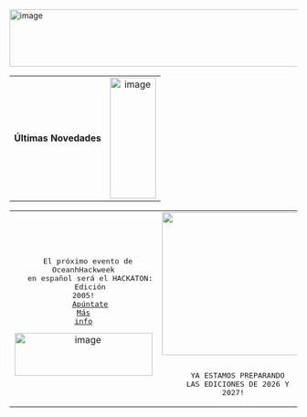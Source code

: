 <img width="1440" height="100" alt="image" src="https://github.com/user-attachments/assets/6a92064a-9f89-4e5b-8ca7-9b2b1092fdae" />

|||
|:-:|:-:|
|**Últimas Novedades**|<img width="80" height="212" alt="image" src="https://github.com/user-attachments/assets/e48bdc1d-aa10-4730-a782-24d8524dd39d" /> |   

|||
|:-:|:-:|
|<pre><br/>&nbsp;&nbsp;El próximo evento de OceanhHackweek<br/>&nbsp;&nbsp; en español será el HACKATON:<br/>&nbsp;&nbsp; Edición 2005!<br/>&nbsp;&nbsp;  [Apúntate](https://intercoonecta.aecid.es/programaci%C3%B3n-de-actividades/hackaton-en-espa-ol-en-ciencia-marina-edici-n-2025) [Más info](https://github.com/Intercoonecta/Intercoonecta.github.io/blob/main/sitio/ohw2025.md)<br/></pre> <img width="241" height="75" alt="image" src="https://github.com/user-attachments/assets/dfe97489-4878-42ba-9daa-72aa1ddb28b2"/> | <img width="250" height="250" src="https://github.com/user-attachments/assets/e390cff3-064c-4307-987f-58c01b7c93d1"/> <pre><br/>&nbsp;&nbsp;YA ESTAMOS PREPARANDO<br/>&nbsp;&nbsp;LAS EDICIONES DE 2026 Y 2027!<br/></pre>| 






